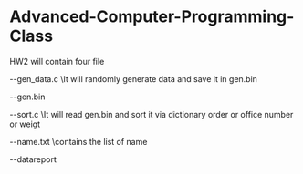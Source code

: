 # Advanced-Computer-Programming-Class

HW2 will contain four file

--gen_data.c \\It will randomly generate data and save it in gen.bin 

--gen.bin

--sort.c     \\It will read gen.bin and sort it via dictionary order or office number or weigt

--name.txt   \\contains the list of name

--datareport
